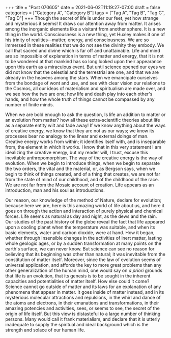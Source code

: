 +++
title = "Post 070605"
date = 2021-06-02T11:19:27-07:00
draft = false
categories = ["Category A", "Category B"]
tags = ["Tag A", "Tag B", "Tag C", "Tag D"]
+++
Though the secret of life is under our feet, yet how strange and mysterious it seems! It draws our attention away from matter. It arises among the inorganic elements like a visitant from another sphere. It is a new thing in the world. Consciousness is a new thing, yet Huxley makes it one of his trinity of realities--matter, energy, and consciousness. We are so immersed in these realities that we do not see the divinity they embody. We call that sacred and divine which is far off and unattainable. Life and mind are so impossible of explanation in terms of matter and energy, that it is not to be wondered at that mankind has so long looked upon their appearance upon this earth as a miraculous event. But until science opened our eyes we did not know that the celestial and the terrestrial are one, and that we are already in the heavens among the stars. When we emancipate ourselves from the bondage of wont and use, and see with clear vision our relations to the Cosmos, all our ideas of materialism and spiritualism are made over, and we see how the two are one; how life and death play into each other's hands, and how the whole truth of things cannot be compassed by any number of finite minds.

When we are bold enough to ask the question, Is life an addition to matter or an evolution from matter? how all these extra-scientific theories about life as a separate entity wilt and fade away! If we know anything about the ways of creative energy, we know that they are not as our ways; we know its processes bear no analogy to the linear and external doings of man. Creative energy works from within; it identifies itself with, and is inseparable from, the element in which it works. I know that in this very statement I am idealizing the creative energy, but my reader will, I trust, excuse this inevitable anthropomorphism. The way of the creative energy is the way of evolution. When we begin to introduce things, when we begin to separate the two orders, the vital and the material, or, as Bergson says, when we begin to think of things created, and of a thing that creates, we are not far from the state of mind of our childhood, and of the childhood of the race. We are not far from the Mosaic account of creation. Life appears as an introduction, man and his soul as introductions.

Our reason, our knowledge of the method of Nature, declare for evolution; because here we are, here is this amazing world of life about us, and here it goes on through the action and interaction of purely physical and chemical forces. Life seems as natural as day and night, as the dews and the rain. Our studies of the past history of the globe reveal the fact that life appeared upon a cooling planet when the temperature was suitable, and when its basic elements, water and carbon dioxide, were at hand. How it began, whether through insensible changes in the activities of inert matter, lasting whole geologic ages, or by a sudden transformation at many points on the earth's surface, we can never know. But science can see no reason for believing that its beginning was other than natural; it was inevitable from the constitution of matter itself. Moreover, since the law of evolution seems of universal application, and affords the key to more great problems than any other generalization of the human mind, one would say on _a priori_ grounds that life is an evolution, that its genesis is to be sought in the inherent capacities and potentialities of matter itself. How else could it come? Science cannot go outside of matter and its laws for an explanation of any phenomena that appear in matter. It goes inside of matter instead, and in its mysterious molecular attractions and repulsions, in the whirl and dance of the atoms and electrons, in their emanations and transformations, in their amazing potencies and activities, sees, or seems to see, the secret of the origin of life itself. But this view is distasteful to a large number of thinking persons. Many would call it frank materialism, and declare that it is utterly inadequate to supply the spiritual and ideal background which is the strength and solace of our human life.
